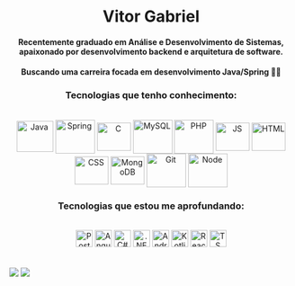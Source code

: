 <div align="center">
  
# Vitor Gabriel
#### Recentemente graduado em Análise e Desenvolvimento de Sistemas, apaixonado por desenvolvimento backend e arquitetura de software.
#### Buscando uma carreira focada em desenvolvimento Java/Spring 👨‍💻


### Tecnologias que tenho conhecimento:
<div style="display: inline_block"align="center"><br>
  <img align="center" alt="Java" height="55" width="65" src="https://raw.githubusercontent.com/jmnote/z-icons/master/svg/java.svg">
  <img align="center" alt="Spring" height="60" width="70" src="https://cdn.jsdelivr.net/gh/devicons/devicon/icons/spring/spring-original-wordmark.svg">
  <img align="center" alt="C" height="50" width="60" src="https://cdn.jsdelivr.net/gh/devicons/devicon/icons/c/c-plain.svg">
  <img align="center" alt="MySQL" height="60" width="70" src="https://cdn.jsdelivr.net/gh/devicons/devicon/icons/mysql/mysql-plain-wordmark.svg">
  <img align="center" alt="PHP" height="60" width="70" src="https://cdn.jsdelivr.net/gh/devicons/devicon/icons/php/php-plain.svg">
  <img align="center" alt="JS" height="50" width="60" src="https://cdn.jsdelivr.net/gh/devicons/devicon/icons/javascript/javascript-plain.svg"">
  <img align="center" alt="HTML" height="50" width="60" src="https://cdn.jsdelivr.net/gh/devicons/devicon/icons/html5/html5-plain-wordmark.svg">
  <img align="center" alt="CSS" height="50" width="60" src="https://cdn.jsdelivr.net/gh/devicons/devicon/icons/css3/css3-plain-wordmark.svg">
  <img align="center" alt="MongoDB" height="50" width="60" src="https://cdn.jsdelivr.net/gh/devicons/devicon/icons/mongodb/mongodb-plain-wordmark.svg">
  <img align="center" alt="Git" height="60" width="70" src="https://cdn.jsdelivr.net/gh/devicons/devicon/icons/git/git-plain-wordmark.svg"">
  <img align="center" alt="Node" height="60" width="70" src="https://cdn.jsdelivr.net/gh/devicons/devicon/icons/nodejs/nodejs-plain-wordmark.svg">
</div>

### Tecnologias que estou me aprofundando:
<div style="display: inline_block"align="center"><br>
  <img alt="Postgres" height="30" width="fit-content" src="https://img.shields.io/badge/PostgreSQL-316192?style=for-the-badge&logo=postgresql&logoColor=white">
  <img alt="Angular" height="30" width="fit-content" src="https://img.shields.io/badge/Angular-DD0031?style=for-the-badge&logo=angular&logoColor=white">
  <img alt="C#" height="30" width="fit-content" src="https://img.shields.io/badge/C%23-239120?style=for-the-badge&logo=c-sharp&logoColor=white">
  <img alt=".NET" height="30" width="fit-content" src="https://img.shields.io/badge/.NET-5C2D91?style=for-the-badge&logo=.net&logoColor=white">
  <img alt="Android-Studio" height="30" width="fit-content" src="https://img.shields.io/badge/Android_Studio-3DDC84?style=for-the-badge&logo=android-studio&logoColor=white">
  <img alt="Kotlin" height="30" width="fit-content" src="https://img.shields.io/badge/Kotlin-0095D5?&style=for-the-badge&logo=kotlin&logoColor=white">
  <img alt="React" height="30" width="fit-content" src="https://img.shields.io/badge/React-20232A?style=for-the-badge&logo=react&logoColor=61DAFB">
  <img alt="TS" height="30" width="fit-content" src="https://img.shields.io/badge/TypeScript-007ACC?style=for-the-badge&logo=typescript&logoColor=white">
</div>

<br>
<br>
</div>
<div >
  <img height="fit-content" width="fit-content" src="https://github-profile-summary-cards.vercel.app/api/cards/profile-details?username=VitorGabriel-TI&theme=dark">
  <img height="fit-content" width="fit-content" src="https://github-readme-stats.vercel.app/api/top-langs/?username=VitorGabriel-TI&layout=donut-vertical&theme=dark">
</div>


